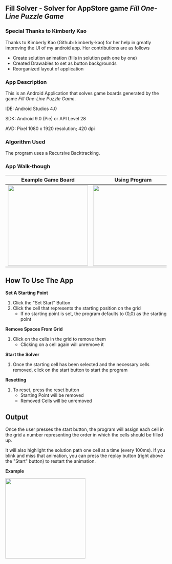 ## Fill Solver - Solver for AppStore game *Fill One-Line Puzzle Game*
### Special Thanks to Kimberly Kao ###
Thanks to Kimberly Kao (Github: kimberly-kao) for her help in greatly improving the UI of my android app. 
Her contributions are as follows
   - Create solution animation (fills in solution path one by one)
   - Created Drawables to set as button backgrounds
   - Reorganized layout of application 

### App Description
This is an Android Application that solves game boards generated by the game *Fill One-Line Puzzle Game*. 

IDE: Android Studios 4.0

SDK: Android 9.0 (Pie) or API Level 28

AVD: Pixel 1080 x 1920 resolution; 420 dpi

### Algorithm Used
The program uses a Recursive Backtracking. 

### App Walk-though
Example Game Board         |  Using Program
:-------------------------:|:-------------------------:
<img src="https://github.com/samliu000/FillSolver/blob/master/ReadMeAssets/ExampleGameBoard.PNG" width=250><br>  |  <img src="https://github.com/samliu000/FillSolver/blob/master/ReadMeAssets/Demo.gif" width=250><br>

## How To Use The App
**Set A Starting Point**
1. Click the "Set Start" Button
2. Click the cell that represents the starting position on the grid
   - If no starting point is set, the program defaults to (0,0) as the starting point
  
**Remove Spaces From Grid**
1. Click on the cells in the grid to remove them
   - Clicking on a cell again will unremove it
   
**Start the Solver**
1. Once the starting cell has been selected and the necessary cells removed, click on the start button to start the program

**Resetting**
1. To reset, press the reset button
   - Starting Point will be removed
   - Removed Cells will be unremoved
   
## Output
Once the user presses the start button, the program will assign each cell in the grid a number representing the order in which the cells should be filled up. 

It will also highlight the solution path one cell at a time (every 100ms). If you blink and miss that animation, you can press the replay button (right above the "Start" button) to restart the animation.

**Example**

<img src="https://github.com/samliu000/FillSolver/blob/master/ReadMeAssets/answerExampleWithHighlight.png" width=250><br>
